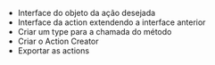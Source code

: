 - Interface do objeto da ação desejada
- Interface da action extendendo a interface anterior
- Criar um type para a chamada do método
- Criar o Action Creator
- Exportar as actions